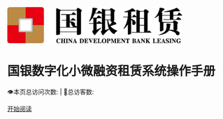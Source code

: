<div class="cover-main">
<img width="400px" src="icon/logo.jpg">

<h1 id="cdbleasing">
<a><span>国银数字化小微融资租赁系统操作手册</span></a></h1>


<span id="busuanzi_container_site_pv" style="display: inline;">
    👁️本页总访问次数:<span id="busuanzi_value_site_pv"></span> 
</span>
<span id="busuanzi_container_site_uv" style="display: inline;"> 
    | 🧑总访客数: <span id="busuanzi_value_site_uv"></span>
</span>

<a href="#/menu">开始阅读</a></p></div><div class="mask"></div></section>
</div>
